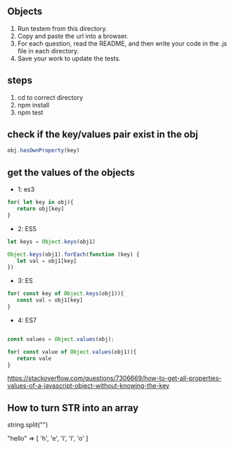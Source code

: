 ## Objects

1. Run testem from this directory.
2. Copy and paste the url into a browser.
3. For each question, read the README, and then write your code in the .js
   file in each directory.
4. Save your work to update the tests.



## steps
1. cd to correct directory
2. npm install
3. npm test



## check if the key/values pair exist in the obj
```js
obj.hasOwnProperty(key)
```



## get the values of the objects
* 1: es3
```js
for( let key in obj){
   return obj[key]
}
```

* 2: ES5

```js
let keys = Object.keys(obj1)

Object.keys(obj1).forEach(function (key) {
   let val = obj1[key]
})
```

* 3: ES

```js
for( const key of Object.keys(obj1)){
   const val = obj1[key]
}
```

* 4: ES7
```js

const values = Object.values(obj);

for( const value of Object.values(obj1)){
   return vale
}


```

https://stackoverflow.com/questions/7306669/how-to-get-all-properties-values-of-a-javascript-object-without-knowing-the-key



## How to turn STR into an array 
string.split("")

"hello" => [ 'h', 'e', 'l', 'l', 'o' ]